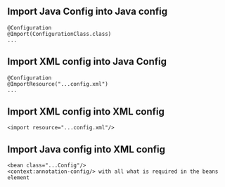 Import Java Config into Java config
-----------------------------------
```
@Configuration
@Import(ConfigurationClass.class)
...
```

Import XML config into Java Config
----------------------------------
```
@Configuration
@ImportResource("...config.xml")
...
```

Import XML config into XML config
---------------------------------
```
<import resource="...config.xml"/>
```
Import Java config into XML config
----------------------------------
```
<bean class="...Config"/>
<context:annotation-config/> with all what is required in the beans element
```
